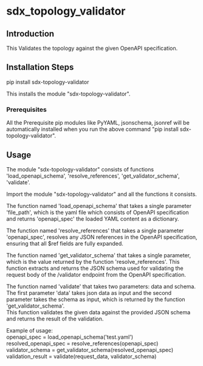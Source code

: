 # sdx_topology_validator

## Introduction

This Validates the topology against the given OpenAPI specification. 

## Installation Steps

pip install sdx-topology-validator

This installs the module "sdx-topology-validator".

### Prerequisites

All the Prerequisite pip modules like PyYAML, jsonschema, jsonref will be automatically installed when you run the above command "pip install sdx-topology-validator".

## Usage

The module "sdx-topology-validator" consists of functions 'load_openapi_schema', 'resolve_references', 'get_validator_schema', 'validate'.

Import the module "sdx-topology-validator" and all the functions it consists.

The function named 'load_openapi_schema' that takes a single parameter 'file_path', which is the yaml file which consists of OpenAPI specification and returns 'openapi_spec' the loaded YAML content as a dictionary.

The function named 'resolve_references' that takes a single parameter 'openapi_spec', resolves any JSON references in the OpenAPI specification, ensuring that all $ref fields are fully expanded.

The function named 'get_validator_schema' that takes a single parameter, which is the value returned by the function 'resolve_references'.   This function extracts and returns the JSON schema used for validating the request body of the /validator endpoint from the OpenAPI specification.

The function named 'validate' that takes two parameters: data and schema.  
The first parameter 'data' takes json data as input and the second parameter takes the schema as input, which is returned by the function 'get_validator_schema'.  
This function validates the given data against the provided JSON schema and returns the result of the validation.




Example of usage:  
openapi_spec = load_openapi_schema('test.yaml')  
resolved_openapi_spec = resolve_references(openapi_spec)  
validator_schema = get_validator_schema(resolved_openapi_spec)  
validation_result = validate(request_data, validator_schema)  



